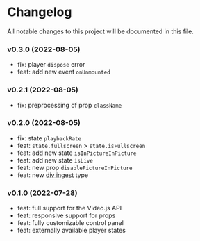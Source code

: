 # Changelog

All notable changes to this project will be documented in this file.

### v0.3.0 (2022-08-05)

- fix: player `dispose` error
- feat: add new event `onUnmounted`

### v0.2.1 (2022-08-05)

- fix: preprocessing of prop `className`

### v0.2.0 (2022-08-05)

- fix: state `playbackRate`
- feat: `state.fullscreen` > `state.isFullscreen`
- feat: add new state `isInPictureInPicture`
- feat: add new state `isLive`
- feat: new prop `disablePictureInPicture`
- feat: new [div ingest](https://videojs.com/guides/embeds/#player-div-ingest) type

### v0.1.0 (2022-07-28)

- feat: full support for the Video.js API
- feat: responsive support for props
- feat: fully customizable control panel
- feat: externally available player states
